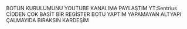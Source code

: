 BOTUN KURULUMUNU YOUTUBE KANALIMA PAYLAŞTIM 
YT:Sentrius
CİDDEN ÇOK BASİT BİR REGİSTER BOTU YAPTIM YAPAMAYAN ALTYAPI ÇALMAYIDA BIRAKSIN KARDEŞİM
